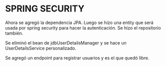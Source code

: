 # SPRING SECURITY

Ahora se agregó la dependencia JPA. Luego se hizo una entity que será usada por spring security para hacer la autenticación. Se hizo el repositorio también.

Se eliminó el bean de jdbUserDetailsManager y se hace un UserDetailsService personalizado.

Se agregó un endpoint para registrar usuarios y es el que quedó libre.